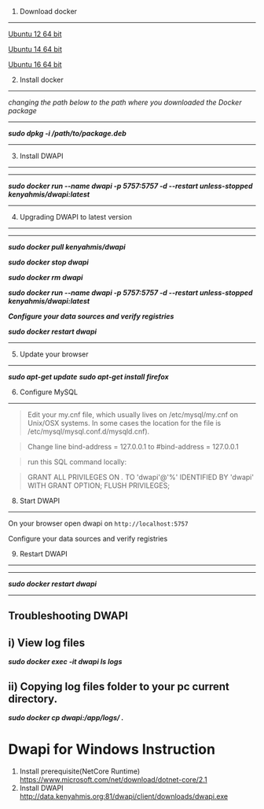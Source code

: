 1) Download docker
--------------
[Ubuntu 12 64 bit](https://apt.dockerproject.org/repo/pool/main/d/docker-engine/docker-engine_17.04.0~ce-0~ubuntu-precise_amd64.deb)

[Ubuntu 14 64 bit](https://download.docker.com/linux/ubuntu/dists/trusty/pool/stable/amd64/docker-ce_17.03.2~ce-0~ubuntu-trusty_amd64.deb)

[Ubuntu 16 64 bit](https://download.docker.com/linux/ubuntu/dists/xenial/pool/stable/amd64/docker-ce_17.03.2~ce-0~ubuntu-xenial_amd64.deb)

2) Install docker
---
*changing the path below to the path where you downloaded the Docker package*
- - -
***sudo dpkg -i /path/to/package.deb***
- - -

3) Install DWAPI
---
- - -
***sudo docker run --name dwapi -p 5757:5757 -d --restart unless-stopped kenyahmis/dwapi:latest***
- - -

4) Upgrading DWAPI to latest version
---
- - -
***sudo docker pull kenyahmis/dwapi***

***sudo docker stop dwapi***

***sudo docker rm dwapi***

***sudo docker run --name dwapi -p 5757:5757 -d --restart unless-stopped kenyahmis/dwapi:latest***

***Configure your data sources and verify registries***

***sudo docker restart dwapi***
- - -

5) Update your browser
---
***sudo apt-get update***
***sudo apt-get install firefox***

6) Configure MySQL
---
>Edit your my.cnf file, which usually lives on /etc/mysql/my.cnf on Unix/OSX systems. In some cases the location for the file is /etc/mysql/mysql.conf.d/mysqld.cnf).

>Change line bind-address = 127.0.0.1 to #bind-address = 127.0.0.1

 >run this SQL command locally:

 >GRANT ALL PRIVILEGES ON *.* TO 'dwapi'@'%' IDENTIFIED BY 'dwapi' WITH GRANT OPTION;
 FLUSH PRIVILEGES;

8) Start DWAPI
---
On your browser open dwapi on `http://localhost:5757`

Configure your data sources and verify registries

9) Restart DWAPI
---
- - -
***sudo docker restart dwapi***
- - -
Troubleshooting DWAPI
--------------

i)  View log files   
--
 ***sudo docker exec -it dwapi ls logs***

ii)  Copying log files folder to your pc current directory. 
--
***sudo docker cp dwapi:/app/logs/ .***

# Dwapi for Windows Instruction

1) Install prerequisite(NetCore Runtime)
  https://www.microsoft.com/net/download/dotnet-core/2.1
2) Install DWAPI
  http://data.kenyahmis.org:81/dwapi/client/downloads/dwapi.exe


